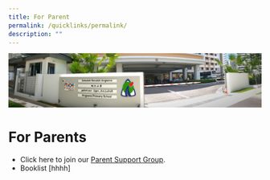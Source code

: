 ```yaml
---
title: For Parent
permalink: /quicklinks/permalink/
description: ""
---
```

![](/images/About%20Us.jpg)

# For Parents

*   Click here to join our [Parent Support Group](go.gov.sg/asps-psg).
*   Booklist [hhhh]